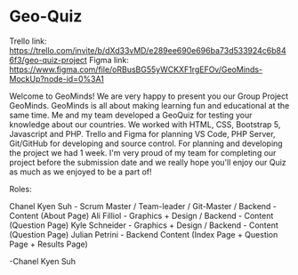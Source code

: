 # Geo-Quiz
Trello link:  https://trello.com/invite/b/dXd33vMD/e289ee690e696ba73d533924c6b846f3/geo-quiz-project
Figma link: https://www.figma.com/file/oRBusBG55yWCKXF1rgEFOv/GeoMinds-MockUp?node-id=0%3A1

Welcome to GeoMinds!
We are very happy to present you our Group Project GeoMinds. GeoMinds is all about making learning fun and educational at the same time.
Me and my team developed a GeoQuiz for testing your knowledge about our countries. We worked with HTML, CSS, Bootstrap 5, Javascript and PHP. Trello and Figma for planning VS Code, PHP Server, Git/GitHub for developing and source control. For planning and developing the project we had 1 week. I'm very proud of my team for completing our project before the submission date and we really hope you'll enjoy our Quiz as much as we enjoyed to be a part of!


Roles:

Chanel Kyen Suh - Scrum Master / Team-leader / Git-Master / Backend - Content (About Page)
Ali Filliol - Graphics + Design / Backend - Content (Question Page)
Kyle Schneider -  Graphics + Design / Backend - Content (Question Page)
Julian Petrini -  Backend Content (Index Page + Question Page + Results Page)   


-Chanel Kyen Suh
